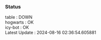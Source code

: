 ### Status


table : DOWN  
hogwarts : OK  
icy-bot : OK  
Latest Update : 2024-08-16 02:36:54.605881
